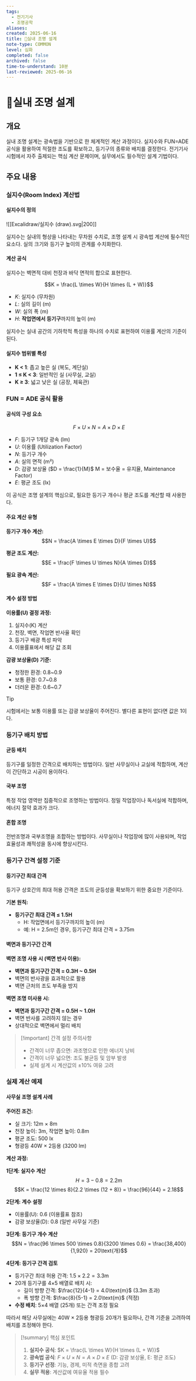 ```yaml
---
tags:
  - 전기기사
  - 조명공학
aliases: 
created: 2025-06-16
title: 📝실내 조명 설계
note-type: COMMON
level: 심화
completed: false
archived: false
time-to-understand: 10분
last-reviewed: 2025-06-16
---
```


# 📝실내 조명 설계

## 개요

실내 조명 설계는 광속법을 기반으로 한 체계적인 계산 과정이다. 실지수와 FUN=ADE 공식을 활용하여 적절한 조도를 확보하고, 등기구의 종류와 배치를 결정한다. 전기기사 시험에서 자주 출제되는 핵심 계산 문제이며, 실무에서도 필수적인 설계 기법이다.

## 주요 내용

### 실지수(Room Index) 계산법

#### 실지수의 정의

![[Excalidraw/실지수 (draw).svg|200]]

실지수는 실내의 형상을 나타내는 무차원 수치로, 조명 설계 시 광속법 계산에 필수적인 요소다. 실의 크기와 등기구 높이의 관계를 수치화한다.

#### 계산 공식

실지수는 벽면적 대비 천장과 바닥 면적의 합으로 표현한다.

$$K = \frac{L \times W}{H \times (L + W)}$$

- $K$: 실지수 (무차원)
- $L$: 실의 길이 (m)
- $W$: 실의 폭 (m)  
- $H$: **작업면에서 등기구**까지의 높이 (m)

실지수는 실내 공간의 기하학적 특성을 하나의 수치로 표현하여 이용률 계산의 기준이 된다.

#### 실지수 범위별 특성
- **K < 1**: 좁고 높은 실 (복도, 계단실)
- **1 ≤ K < 3**: 일반적인 실 (사무실, 교실)
- **K ≥ 3**: 넓고 낮은 실 (공장, 체육관)

### FUN = ADE 공식 활용

#### 공식의 구성 요소
$$F \times U \times N = A \times D \times E$$

- $F$: 등기구 1개당 광속 (lm)
- $U$: 이용률 (Utilization Factor)
- $N$: 등기구 개수
- $A$: 실의 면적 (m²)
- $D$: 감광 보상율 ($D = \frac{1}{M}$ M = 보수율 = 유지율, Maintenance Factor)
- $E$: 평균 조도 (lx)

이 공식은 조명 설계의 핵심으로, 필요한 등기구 개수나 평균 조도를 계산할 때 사용한다.

#### 주요 계산 유형

**등기구 개수 계산:**
$$N = \frac{A \times E \times D}{F \times U}$$

**평균 조도 계산:**
$$E = \frac{F \times U \times N}{A \times D}$$

**필요 광속 계산:**
$$F = \frac{A \times E \times D}{U \times N}$$

#### 계수 설정 방법

**이용률(U) 결정 과정:**
1. 실지수(K) 계산
2. 천장, 벽면, 작업면 반사율 확인
3. 등기구 배광 특성 파악
4. 이용률표에서 해당 값 조회

**감광 보상율(D) 기준:**
- 청정한 환경: 0.8~0.9
- 보통 환경: 0.7~0.8
- 더러운 환경: 0.6~0.7

>[!tip]
>시험에서는 보통 이용률 또는 감광 보상율이 주어진다. 별다른 표현이 없다면 값은 1이다.
### 등기구 배치 방법

#### 균등 배치
등기구를 일정한 간격으로 배치하는 방법이다. 일반 사무실이나 교실에 적합하며, 계산이 간단하고 시공이 용이하다.

#### 국부 조명
특정 작업 영역만 집중적으로 조명하는 방법이다. 정밀 작업장이나 독서실에 적합하며, 에너지 절약 효과가 크다.

#### 혼합 조명
전반조명과 국부조명을 조합하는 방법이다. 사무실이나 작업장에 많이 사용되며, 작업 효율성과 쾌적성을 동시에 향상시킨다.

### 등기구 간격 설정 기준

#### 등기구간 최대 간격
등기구 상호간의 최대 허용 간격은 조도의 균등성을 확보하기 위한 중요한 기준이다.

**기본 원칙:**
- **등기구간 최대 간격 ≤ 1.5H**
  - H: 작업면에서 등기구까지의 높이 (m)
  - 예: H = 2.5m인 경우, 등기구간 최대 간격 = 3.75m

#### 벽면과 등기구간 간격

**벽면 조명 사용 시 (벽면 반사 이용):**
- **벽면과 등기구간 간격 = 0.3H ~ 0.5H**
- 벽면의 반사광을 효과적으로 활용
- 벽면 근처의 조도 부족을 방지

**벽면 조명 미사용 시:**
- **벽면과 등기구간 간격 = 0.5H ~ 1.0H**
- 벽면 반사를 고려하지 않는 경우
- 상대적으로 벽면에서 멀리 배치

>[!important] 간격 설정 주의사항
>- 간격이 너무 좁으면: 과조명으로 인한 에너지 낭비
>- 간격이 너무 넓으면: 조도 불균등 및 암부 발생
>- 실제 설계 시 계산값의 ±10% 여유 고려

### 실제 계산 예제

#### 사무실 조명 설계 사례

**주어진 조건:**
- 실 크기: 12m × 8m
- 천장 높이: 3m, 작업면 높이: 0.8m
- 평균 조도: 500 lx
- 형광등 40W × 2등용 (3200 lm)

**계산 과정:**

**1단계: 실지수 계산**
$$H = 3 - 0.8 = 2.2\text{m}$$
$$K = \frac{12 \times 8}{2.2 \times (12 + 8)} = \frac{96}{44} = 2.18$$

**2단계: 계수 설정**
- 이용률(U): 0.6 (이용률표 참조)
- 감광 보상율(D): 0.8 (일반 사무실 기준)

**3단계: 등기구 개수 계산**
$$N = \frac{96 \times 500 \times 0.8}{3200 \times 0.6} = \frac{38,400}{1,920} = 20\text{개}$$

**4단계: 등기구 간격 검토**
- 등기구간 최대 허용 간격: $1.5 \times 2.2 = 3.3\text{m}$
- 20개 등기구를 4×5 배열로 배치 시:
  - 길이 방향 간격: $\frac{12}{4-1} = 4.0\text{m}$ (3.3m 초과)
  - 폭 방향 간격: $\frac{8}{5-1} = 2.0\text{m}$ (적정)
- **수정 배치**: 5×4 배열 (25개) 또는 간격 조정 필요

따라서 해당 사무실에는 40W × 2등용 형광등 20개가 필요하나, 간격 기준을 고려하여 배치를 조정해야 한다.


>[!summary] 핵심 포인트
>1. **실지수 공식**: $K = \frac{L \times W}{H \times (L + W)}$
>2. **광속법 공식**: $F \times U \times N = A \times D \times E$ (D: 감광 보상율, E: 평균 조도)
>3. **등기구 선정**: 기능, 경제, 미적 측면을 종합 고려
>4. **실무 적용**: 계산값에 여유율 적용 필수





